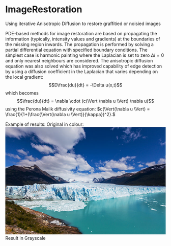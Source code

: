 # ImageRestoration
Using iterative Anisotropic Diffusion to restore graffitied or noisied images

PDE-based methods for image restoration are based on propagating the information 
(typically, intensity values and gradients) at the boundaries of the missing region
inwards. The propagation is performed by solving a partial differential equation
with specified boundary conditions.
The simplest case is harmonic painting where the Laplacian is set to zero $\Delta I = 0$ and only nearest neighbours are considered.
The anisotropic diffusion equation was also solved which has improved capability of edge detection by using a diffusion coefficient in the Laplacian that varies depending on the local gradient:
$$D\frac{du}{dt} = -\Delta u(x,t)$$ which becomes
$$\frac{du}{dt} = \nabla \cdot (c(\Vert \nabla u \Vert) \nabla u)$$ using the Perona Malik diffusivity equation:
$c(\Vert(\nabla u \Vert) = \frac{1}{1+(\frac{\Vert(\nabla u \Vert)}{\kappa})^2}.$

Example of results:
Original in colour:
![Colour Glacier](https://github.com/andersoren/ImageRestoration/blob/main/Glacier.jpg)
Result in Grayscale
 
